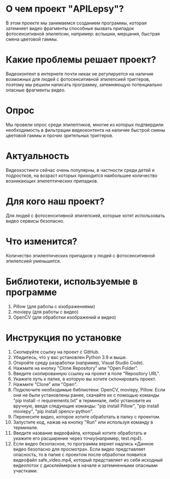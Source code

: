 # О чем проект "APILepsy"?
В этом проекте мы занимаемся созданием программы, которая затемняет видео фрагменты способные вызвать припадок фотосенситивной эпилепсии, например: вспышки, мерцания, быстрая смена цветовой гаммы. 
# Какие проблемы решает проект?
Видеоконтент в интернете почти никак не регулируется на наличие возможных для людей с фотосенситивной эпилепсией триггеров, поэтому мы решили написать программу, затемняющую потенциально опасные фрагменты видео. 
# Опрос
Мы провели опрос среди эпилептиков, многие из которых подтвердили необходимость в фильтрации видеоконтента на наличие быстрой смены цветовой гаммы и прочих зрительных триггеров.
# Актуальность
Видеохостинги сейчас очень популярны, в частности среди детей и подростков, на возраст которых приходится наибольшее количество возникающих эпилептических припадков. 
# Для кого наш проект?
Для людей с фотосенситивной эпилепсией, которые хотят использовать видео сервисы безопасно.
# Что изменится?
Количество эпилептических припадков у людей с фотосенситивной эпилепсией уменьшится. 
# Библиотеки, используемые в программе
1. Pillow (для работы с изображениями)
2. moviepy (для работы с видео)
3. OpenCV (для обработки изображений и видео)
# Инструкция по установке
1. Скопируйте ссылку на проект с GitHub.
2. Убедитесь, что у вас установлен Python 3.9 и выше.
2. Откройте среду разработки (например, Visual Studio Code).
3. Нажмите на кнопку "Clone Repository" или "Open Folder".
4. Введите скопированную ссылку на проект в поле "Repository URL".
5. Укажите путь к папке, в которую вы хотите склонировать проект.
6. Нажмите "Clone" или "Open".
7. Подключите необходимые библиотеки: OpenCV, moviepy, Pillow. Если они не были установлены ранее, скачайте их с помощью команды "pip install -r requirements.txt" в терминале, либо установите их вручную, введя следующие команды: 
"pip install Pillow", 
"pip install moviepy", 
"pip install opencv-python".
8. Перенесите видео, которое хотите обработать в папку с проектом.
9. Запустите код, нажав на кнопку "Run" или используя команду в терминале.
10. Введите название видеофайла, который хотите обработать и укажите его расширение через точку(например, test.mp4).
11. Если видео безопасное, то программа вернет надпись «Данное видео безопасно для просмотра». Если видео представляет опасность, то в папке с проектом после обработки появится видеофайл safe_video.mp4, который представляет из себя исходный видеопоток с дисклеймером в начале и затемненными опасными участками.
